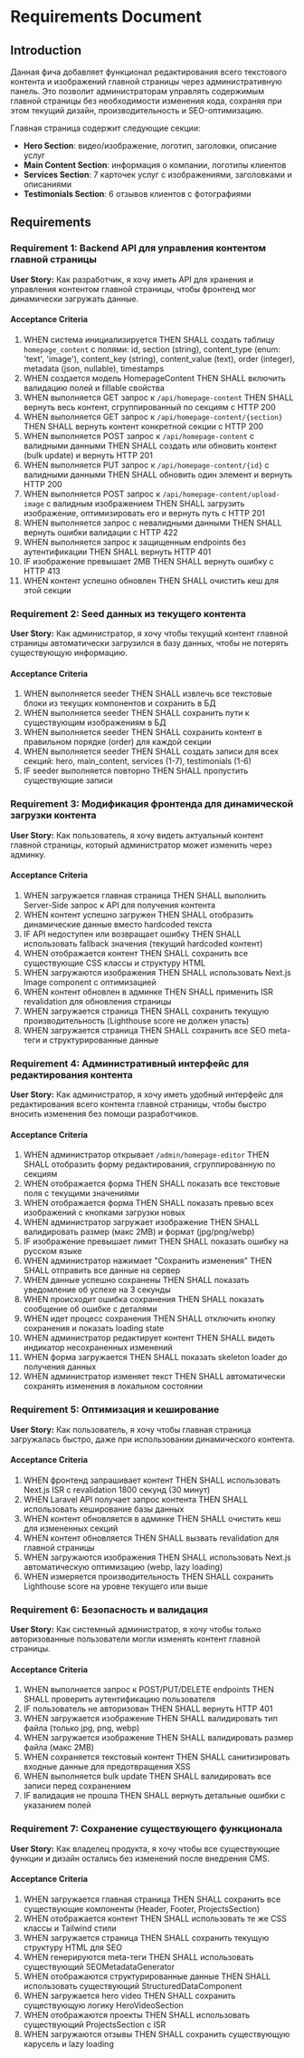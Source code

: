 # Requirements Document

## Introduction

Данная фича добавляет функционал редактирования всего текстового контента и изображений главной страницы через административную панель. Это позволит администраторам управлять содержимым главной страницы без необходимости изменения кода, сохраняя при этом текущий дизайн, производительность и SEO-оптимизацию.

Главная страница содержит следующие секции:
- **Hero Section**: видео/изображение, логотип, заголовки, описание услуг
- **Main Content Section**: информация о компании, логотипы клиентов
- **Services Section**: 7 карточек услуг с изображениями, заголовками и описаниями
- **Testimonials Section**: 6 отзывов клиентов с фотографиями

## Requirements

### Requirement 1: Backend API для управления контентом главной страницы

**User Story:** Как разработчик, я хочу иметь API для хранения и управления контентом главной страницы, чтобы фронтенд мог динамически загружать данные.

#### Acceptance Criteria

1. WHEN система инициализируется THEN SHALL создать таблицу `homepage_content` с полями: id, section (string), content_type (enum: 'text', 'image'), content_key (string), content_value (text), order (integer), metadata (json, nullable), timestamps
2. WHEN создается модель HomepageContent THEN SHALL включить валидацию полей и fillable свойства
3. WHEN выполняется GET запрос к `/api/homepage-content` THEN SHALL вернуть весь контент, сгруппированный по секциям с HTTP 200
4. WHEN выполняется GET запрос к `/api/homepage-content/{section}` THEN SHALL вернуть контент конкретной секции с HTTP 200
5. WHEN выполняется POST запрос к `/api/homepage-content` с валидными данными THEN SHALL создать или обновить контент (bulk update) и вернуть HTTP 201
6. WHEN выполняется PUT запрос к `/api/homepage-content/{id}` с валидными данными THEN SHALL обновить один элемент и вернуть HTTP 200
7. WHEN выполняется POST запрос к `/api/homepage-content/upload-image` с валидным изображением THEN SHALL загрузить изображение, оптимизировать его и вернуть путь с HTTP 201
8. WHEN выполняется запрос с невалидными данными THEN SHALL вернуть ошибки валидации с HTTP 422
9. WHEN выполняется запрос к защищенным endpoints без аутентификации THEN SHALL вернуть HTTP 401
10. IF изображение превышает 2MB THEN SHALL вернуть ошибку с HTTP 413
11. WHEN контент успешно обновлен THEN SHALL очистить кеш для этой секции

### Requirement 2: Seed данных из текущего контента

**User Story:** Как администратор, я хочу чтобы текущий контент главной страницы автоматически загрузился в базу данных, чтобы не потерять существующую информацию.

#### Acceptance Criteria

1. WHEN выполняется seeder THEN SHALL извлечь все текстовые блоки из текущих компонентов и сохранить в БД
2. WHEN выполняется seeder THEN SHALL сохранить пути к существующим изображениям в БД
3. WHEN выполняется seeder THEN SHALL сохранить контент в правильном порядке (order) для каждой секции
4. WHEN выполняется seeder THEN SHALL создать записи для всех секций: hero, main_content, services (1-7), testimonials (1-6)
5. IF seeder выполняется повторно THEN SHALL пропустить существующие записи

### Requirement 3: Модификация фронтенда для динамической загрузки контента

**User Story:** Как пользователь, я хочу видеть актуальный контент главной страницы, который администратор может изменить через админку.

#### Acceptance Criteria

1. WHEN загружается главная страница THEN SHALL выполнить Server-Side запрос к API для получения контента
2. WHEN контент успешно загружен THEN SHALL отобразить динамические данные вместо hardcoded текста
3. IF API недоступен или возвращает ошибку THEN SHALL использовать fallback значения (текущий hardcoded контент)
4. WHEN отображается контент THEN SHALL сохранить все существующие CSS классы и структуру HTML
5. WHEN загружаются изображения THEN SHALL использовать Next.js Image component с оптимизацией
6. WHEN контент обновлен в админке THEN SHALL применить ISR revalidation для обновления страницы
7. WHEN загружается страница THEN SHALL сохранить текущую производительность (Lighthouse score не должен упасть)
8. WHEN загружается страница THEN SHALL сохранить все SEO meta-теги и структурированные данные

### Requirement 4: Административный интерфейс для редактирования контента

**User Story:** Как администратор, я хочу иметь удобный интерфейс для редактирования всего контента главной страницы, чтобы быстро вносить изменения без помощи разработчиков.

#### Acceptance Criteria

1. WHEN администратор открывает `/admin/homepage-editor` THEN SHALL отобразить форму редактирования, сгруппированную по секциям
2. WHEN отображается форма THEN SHALL показать все текстовые поля с текущими значениями
3. WHEN отображается форма THEN SHALL показать превью всех изображений с кнопками загрузки новых
4. WHEN администратор загружает изображение THEN SHALL валидировать размер (макс 2MB) и формат (jpg/png/webp)
5. IF изображение превышает лимит THEN SHALL показать ошибку на русском языке
6. WHEN администратор нажимает "Сохранить изменения" THEN SHALL отправить все данные на сервер
7. WHEN данные успешно сохранены THEN SHALL показать уведомление об успехе на 3 секунды
8. WHEN происходит ошибка сохранения THEN SHALL показать сообщение об ошибке с деталями
9. WHEN идет процесс сохранения THEN SHALL отключить кнопку сохранения и показать loading state
10. WHEN администратор редактирует контент THEN SHALL видеть индикатор несохраненных изменений
11. WHEN форма загружается THEN SHALL показать skeleton loader до получения данных
12. WHEN администратор изменяет текст THEN SHALL автоматически сохранять изменения в локальном состоянии

### Requirement 5: Оптимизация и кеширование

**User Story:** Как пользователь, я хочу чтобы главная страница загружалась быстро, даже при использовании динамического контента.

#### Acceptance Criteria

1. WHEN фронтенд запрашивает контент THEN SHALL использовать Next.js ISR с revalidation 1800 секунд (30 минут)
2. WHEN Laravel API получает запрос контента THEN SHALL использовать кеширование базы данных
3. WHEN контент обновляется в админке THEN SHALL очистить кеш для измененных секций
4. WHEN контент обновляется THEN SHALL вызвать revalidation для главной страницы
5. WHEN загружаются изображения THEN SHALL использовать Next.js автоматическую оптимизацию (webp, lazy loading)
6. WHEN измеряется производительность THEN SHALL сохранить Lighthouse score на уровне текущего или выше

### Requirement 6: Безопасность и валидация

**User Story:** Как системный администратор, я хочу чтобы только авторизованные пользователи могли изменять контент главной страницы.

#### Acceptance Criteria

1. WHEN выполняется запрос к POST/PUT/DELETE endpoints THEN SHALL проверить аутентификацию пользователя
2. IF пользователь не авторизован THEN SHALL вернуть HTTP 401
3. WHEN загружается изображение THEN SHALL валидировать тип файла (только jpg, png, webp)
4. WHEN загружается изображение THEN SHALL валидировать размер файла (макс 2MB)
5. WHEN сохраняется текстовый контент THEN SHALL санитизировать входные данные для предотвращения XSS
6. WHEN выполняется bulk update THEN SHALL валидировать все записи перед сохранением
7. IF валидация не прошла THEN SHALL вернуть детальные ошибки с указанием полей

### Requirement 7: Сохранение существующего функционала

**User Story:** Как владелец продукта, я хочу чтобы все существующие функции и дизайн остались без изменений после внедрения CMS.

#### Acceptance Criteria

1. WHEN загружается главная страница THEN SHALL сохранить все существующие компоненты (Header, Footer, ProjectsSection)
2. WHEN отображается контент THEN SHALL использовать те же CSS классы и Tailwind стили
3. WHEN загружается страница THEN SHALL сохранить текущую структуру HTML для SEO
4. WHEN генерируются meta-теги THEN SHALL использовать существующий SEOMetadataGenerator
5. WHEN отображаются структурированные данные THEN SHALL использовать существующий StructuredDataComponent
6. WHEN загружается hero video THEN SHALL сохранить существующую логику HeroVideoSection
7. WHEN отображаются проекты THEN SHALL использовать существующий ProjectsSection с ISR
8. WHEN загружаются отзывы THEN SHALL сохранить существующую карусель и lazy loading
